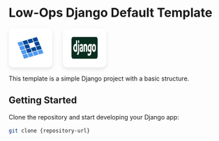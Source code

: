 # Low-Ops Django Default Template

<p align="left">
  <img src="./images/logo.svg" height="50" width="60" alt="Low-Ops logo" style="background: white; padding: 20px; border-radius: 10px; margin-right: 20px; box-shadow: 0 4px 8px rgba(0,0,0,0.1)"/>
  <img src="./images/django-logo.svg" height="50" width="60" alt="Django logo" style="background: white; padding: 20px; border-radius: 10px; box-shadow: 0 4px 8px rgba(0,0,0,0.1)"/>
</p>

This template is a simple Django project with a basic structure.

## Getting Started

Clone the repository and start developing your Django app:

```bash
git clone {repository-url}
```

